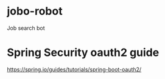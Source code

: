 # jobo-robot
Job search bot
# Spring Security oauth2 guide
https://spring.io/guides/tutorials/spring-boot-oauth2/
